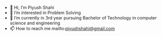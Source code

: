 - 👋 Hi, I’m Piyush Shahi
- 👀 I’m interested in Problem Solving
- 🌱 I’m currently in 3rd year pursuing Bachelor of Technology in computer science and engineering 
- 📫 How to reach me mailto:piyushshahi@gmail.com
